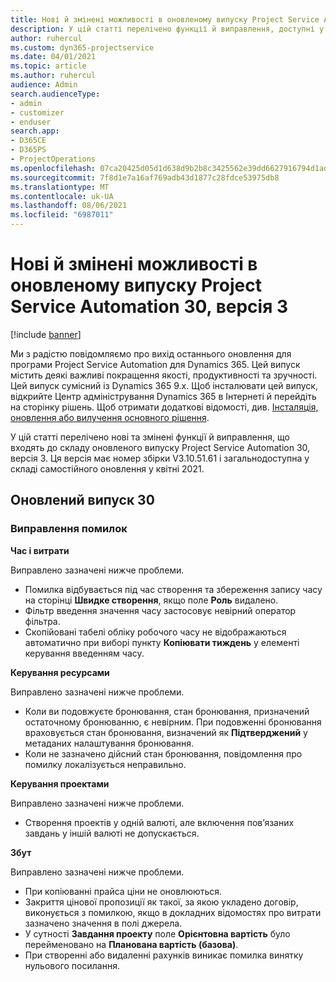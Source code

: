 ```yaml
---
title: Нові й змінені можливості в оновленому випуску Project Service Automation 30, версія 3
description: У цій статті перелічено функції й виправлення, доступні у випуску Project Service Automation 30, версія 3.
author: ruhercul
ms.custom: dyn365-projectservice
ms.date: 04/01/2021
ms.topic: article
ms.author: ruhercul
audience: Admin
search.audienceType:
- admin
- customizer
- enduser
search.app:
- D365CE
- D365PS
- ProjectOperations
ms.openlocfilehash: 07ca20425d05d1d638d9b2b8c3425562e39dd6627916794d1ad8441f00658459
ms.sourcegitcommit: 7f8d1e7a16af769adb43d1877c28fdce53975db8
ms.translationtype: MT
ms.contentlocale: uk-UA
ms.lasthandoff: 08/06/2021
ms.locfileid: "6987011"
---
```

# <a name="whats-new-or-changed-in-project-service-automation-update-release-30-v3"></a>Нові й змінені можливості в оновленому випуску Project Service Automation 30, версія 3

[!include [banner](../includes/psa-now-project-operations.md)]

Ми з радістю повідомляємо про вихід останнього оновлення для програми Project Service Automation для Dynamics 365. Цей випуск містить деякі важливі покращення якості, продуктивності та зручності. Цей випуск сумісний із Dynamics 365 9.x. Щоб інсталювати цей випуск, відкрийте Центр адміністрування Dynamics 365 в Інтернеті й перейдіть на сторінку рішень. Щоб отримати додаткові відомості, див. [Інсталяція, оновлення або вилучення основного рішення](/power-platform/admin/install-remove-preferred-solution.md).

У цій статті перелічено нові та змінені функції й виправлення, що входять до складу оновленого випуску Project Service Automation 30, версія 3. Ця версія має номер збірки V3.10.51.61 і загальнодоступна у складі самостійного оновлення у квітні 2021.

## <a name="update-release-30"></a>Оновлений випуск 30

### <a name="bug-fixes"></a>Виправлення помилок

**Час і витрати**

Виправлено зазначені нижче проблеми.

- Помилка відбувається під час створення та збереження запису часу на сторінці **Швидке створення**, якщо поле **Роль** видалено.
- Фільтр введення значення часу застосовує невірний оператор фільтра.
- Скопійовані табелі обліку робочого часу не відображаються автоматично при виборі пункту **Копіювати тиждень** у елементі керування введенням часу.

**Керування ресурсами**

Виправлено зазначені нижче проблеми.

- Коли ви подовжуєте бронювання, стан бронювання, призначений остаточному бронюванню, є невірним. При подовженні бронювання враховується стан бронювання, визначений як **Підтверджений** у метаданих налаштування бронювання.
- Коли не зазначено дійсний стан бронювання, повідомлення про помилку локалізується неправильно.

**Керування проектами**

Виправлено зазначені нижче проблеми.

- Створення проектів у одній валюті, але включення пов’язаних завдань у іншій валюті не допускається.

**Збут**

Виправлено зазначені нижче проблеми.

- При копіюванні прайса ціни не оновлюються.
- Закриття цінової пропозиції як такої, за якою укладено договір, виконується з помилкою, якщо в докладних відомостях про витрати зазначено значення в полі джерела.
- У сутності **Завдання проекту** поле **Орієнтовна вартість** було перейменовано на **Планована вартість (базова)**.
- При створенні або видаленні рахунків виникає помилка винятку нульового посилання.
